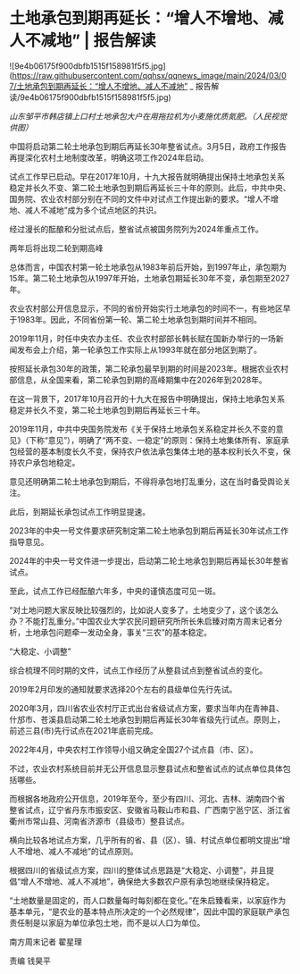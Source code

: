 # 土地承包到期再延长：“增人不增地、减人不减地” | 报告解读

![9e4b06175f900dbfb1515f158981f5f5.jpg](https://raw.githubusercontent.com/qqhsx/qqnews_image/main/2024/03/07/土地承包到期再延长：“增人不增地、减人不减地” _ 报告解读/9e4b06175f900dbfb1515f158981f5f5.jpg)

_山东邹平市韩店镇上口村土地承包大户在用拖拉机为小麦施优质氮肥。（人民视觉供图）_

中国将启动第二轮土地承包到期后再延长30年整省试点。3月5日，政府工作报告再提深化农村土地制度改革，明确这项工作2024年启动。

试点工作早已启动。早在2017年10月，十九大报告就明确提出保持土地承包关系稳定并长久不变、第二轮土地承包到期后再延长三十年的原则。此后，中共中央、国务院、农业农村部分别在不同的文件中对试点工作提出新的要求。“增人不增地、减人不减地”成为多个试点地区的共识。

经过漫长的酝酿和分批试点后，整省试点被国务院列为2024年重点工作。

两年后将出现二轮到期高峰

总体而言，中国农村第一轮土地承包从1983年前后开始，到1997年止，承包期为15年。第二轮土地承包从1997年开始，土地承包期延长30年不变，承包期至2027年。

农业农村部公开信息显示，不同的省份开始实行土地承包的时间不一，有些地区早于1983年。因此，不同省份第一轮、第二轮土地承包到期时间并不相同。

2019年11月，时任中央农办主任、农业农村部部长韩长赋在国新办举行的一场新闻发布会上介绍，第一轮承包工作实际上从1993年就在部分地区到期了。

按照延长承包30年的政策，第二轮承包最早到期的时间是2023年。根据农业农村部信息，从全国来看，第二轮承包到期的高峰期集中在2026年到2028年。

在这一背景下，2017年10月召开的十九大在报告中明确提出，保持土地承包关系稳定并长久不变，第二轮土地承包到期后再延长三十年。

2019年11月，中共中央国务院发布《关于保持土地承包关系稳定并长久不变的意见》（下称“意见”），明确了“两不变、一稳定”的原则：保持土地集体所有、家庭承包经营的基本制度长久不变，保持农户依法承包集体土地的基本权利长久不变，保持农户承包地稳定。

意见还明确第二轮土地承包到期后，不得将承包地打乱重分，这在当时备受舆论关注。

此后，到期延长承包试点工作明显提速。

2023年的中央一号文件要求研究制定第二轮土地承包到期后再延长30年试点工作指导意见。

2024年的中央一号文件进一步提出，启动第二轮土地承包到期后再延长30年整省试点。

至此，试点工作已经酝酿六年多，中央的谨慎态度可见一斑。

“对土地问题大家反映比较强烈的，比如说人变多了，土地变少了，这个该怎么办？不能打乱重分。”中国农业大学农民问题研究所所长朱启臻对南方周末记者分析，土地承包问题牵一发动全身，事关“三农”的基本稳定。

“大稳定、小调整”

综合梳理不同时期的文件，试点工作经历了从整县试点到整省试点的变化。

2019年2月印发的通知就要求选择20个左右的县级单位先行先试。

2020年3月，四川省农业农村厅正式出台省级试点方案，要求当年内在青神县、什邡市、苍溪县启动第二轮土地承包到期后再延长30年省级先行试点。原则上，前述三县(市)先行试点在2021年底前完成。

2022年4月，中央农村工作领导小组又确定全国27个试点县（市、区）。

不过，农业农村系统目前并无公开信息显示整县试点和整省试点的试点单位具体包括哪些。

而根据各地政府公开信息，2019年至今，至少有四川、河北、吉林、湖南四个省整省试点，辽宁省丹东市振安区、安徽省马鞍山市和县、广西南宁邕宁区、浙江省衢州市常山县、河南省济源市（县级市）整县试点。

横向比较各地试点方案，几乎所有的省、县（区）、镇、村试点单位都明文提出“增人不增地、减人不减地”的试点原则。

根据四川的省级试点方案，四川的整体试点思路是“大稳定、小调整”，并且提倡“增人不增地、减人不减地”，确保绝大多数农户原有承包地继续保持稳定。

“土地数量是固定的，而人口数量每时每刻都在变化。”在朱启臻看来，以家庭作为基本单元，“是农业的基本特点所决定的一个必然规律”，因此中国的家庭联产承包责任制是以家庭为单位承包土地，而不是以人口为单位。

南方周末记者 翟星理

责编 钱昊平

